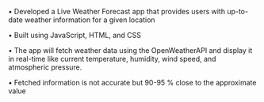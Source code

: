• Developed a Live Weather Forecast app that provides users with up-to-date weather information for a
given location

• Built using JavaScript, HTML, and CSS

• The app will fetch weather data using the OpenWeatherAPI and display it in real-time like current
temperature, humidity, wind speed, and atmospheric pressure.

• Fetched information is not accurate but 90-95 % close to the approximate value

